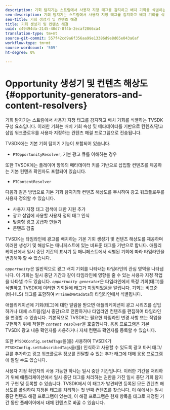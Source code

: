 ```yaml
---
description: 기회 탐지기는 스트림에서 사용자 지정 태그를 감지하고 배치 기회를 식별하는 TVSDK 구성 요소입니다. 이러한 기회는 배치 기회 속성 및 메타데이터를 기반으로 컨텐츠/광고 삽입 워크플로우를 사용자 지정하는 컨텐츠 해결 프로그램으로 전송됩니다.
seo-description: 기회 탐지기는 스트림에서 사용자 지정 태그를 감지하고 배치 기회를 식별하는 TVSDK 구성 요소입니다. 이러한 기회는 배치 기회 속성 및 메타데이터를 기반으로 컨텐츠/광고 삽입 워크플로우를 사용자 지정하는 컨텐츠 해결 프로그램으로 전송됩니다.
seo-title: 기회 생성기 및 컨텐츠 해결
title: 기회 생성기 및 컨텐츠 해결
uuid: c49494da-2145-40d7-8f4b-2ecaf2866ca4
translation-type: tm+mt
source-git-commit: 557f42cd9a6f356aa99e13386d9e8d65e043a6af
workflow-type: tm+mt
source-wordcount: '509'
ht-degree: 0%

---
```



# Opportunity 생성기 및 컨텐츠 해상도 {#opportunity-generators-and-content-resolvers}

기회 탐지기는 스트림에서 사용자 지정 태그를 감지하고 배치 기회를 식별하는 TVSDK 구성 요소입니다. 이러한 기회는 배치 기회 속성 및 메타데이터를 기반으로 컨텐츠/광고 삽입 워크플로우를 사용자 지정하는 컨텐츠 해결 프로그램으로 전송됩니다.

TVSDK에는 기본 기회 탐지기 기능이 포함되어 있습니다.

* `PTOpportunityResolver`, 기본 광고 큐를 이해하는 경우

또한 TVSDK에는 플레이어 항목의 메타데이터 키를 기반으로 삽입할 컨텐츠를 제공하는 기본 컨텐츠 확인자도 포함되어 있습니다.

* `PTContentResolver`

다음과 같은 방법으로 기본 기회 탐지기와 컨텐츠 해상도를 무시하여 광고 워크플로우를 사용자 정의할 수 있습니다.

* 사용자 지정 태그 검색에 대한 지원 추가
* 광고 삽입에 사용할 사용자 정의 태그 인식
* 맞춤형 광고 공급자 만들기
* 콘텐츠 검출

<!--<a id="section_C2BA8F50230E4010ABFCD5D976BC1217"></a>-->

TVSDK는 타임라인에 광고를 배치하는 기본 기회 생성기 및 컨텐츠 해상도를 제공하며 이러한 생성기 및 해상도는 매니페스트에 있는 비표준 태그를 기반으로 합니다. 애플리케이션에서 일시 중단 기간의 표시기 등 매니페스트에서 식별된 기회에 따라 타임라인을 변경해야 할 수 있습니다.

*`opportunity`*&#x200B;은 일반적으로 광고 배치 기회를 나타내는 타임라인의 관심 영역을 나타냅니다. 이 기회는 일시 중단 기간과 같이 타임라인에 영향을 줄 수 있는 사용자 지정 작업을 나타낼 수도 있습니다. *`opportunity generator`*&#x200B;은 타임라인에서 특정 기회(태그)를 식별하고 TVSDK에 이러한 기회들에 태그가 지정되었음을 알립니다. 기회는 비표준(비-HLS) 태그를 포함하여 `PTTimedMetadata`의 타임라인에서 식별됩니다.

애플리케이션에 기회(태그)에 대한 알림을 받으면 애플리케이션이 광고 시리즈를 삽입하거나 대체 스트림(일시 중단)으로 전환하거나 타임라인 컨텐츠를 편집하여 타임라인을 변경할 수 있습니다. 기본적으로 TVSDK는 필요한 타임라인 변경 사항 또는 작업을 구현하기 위해 적절한 *`content resolver`*&#x200B;을 호출합니다. 응용 프로그램은 기본 TVSDK 광고 내용 확인자를 사용하거나 자체 컨텐츠 확인자를 등록할 수 있습니다.

또한 `PTSDKConfig.setAdTags`을(를) 사용하여 TVSDK가 `PTSDKConfig.setSubscribedTags`을(를) 인식하고 사용할 수 있도록 광고 마커 태그/큐를 추가하고 광고 워크플로우 정보를 전달할 수 있는 추가 태그에 대해 응용 프로그램에 알릴 수도 있습니다.

사용자 지정 확인자의 사용 가능한 하나는 일시 중단 기간입니다. 이러한 기간을 처리하기 위해 애플리케이션에서 일시 중단 태그를 처리하는 권한을 가진 일시 중단 기회 탐지기 구현 및 등록할 수 있습니다. TVSDK에서 이 태그가 발견되면 등록된 모든 컨텐츠 해상도를 폴링하여 지정된 태그를 처리하는 첫 번째 컨텐츠를 찾습니다. 이 예에서는 일시 중단 컨텐츠 해결 프로그램이 있는데, 이 해결 프로그램은 현재 항목을 태그로 지정된 기간 동안 플레이어에서 대체 컨텐츠로 바꿀 수 있습니다.